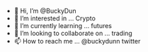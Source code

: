 - 👋 Hi, I’m @BuckyDun
- 👀 I’m interested in ... Crypto
- 🌱 I’m currently learning ... futures
- 💞️ I’m looking to collaborate on ... trading
- 📫 How to reach me ... @buckydunn twitter

<!---
BuckyDun/BuckyDun is a ✨ special ✨ repository because its `README.md` (this file) appears on your GitHub profile.
You can click the Preview link to take a look at your changes.
--->
